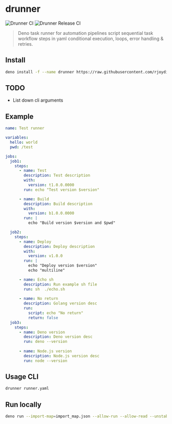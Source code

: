 # drunner

![Drunner CI](https://github.com/rjoydip/drunner/workflows/Drunner%20CI/badge.svg)
![Drunner Release CI](https://github.com/rjoydip/drunner/workflows/Drunner%20Release%20CI/badge.svg?branch=v0.0.1)

> Deno task runner for automation pipelines script sequential task workflow steps in yaml conditional execution, loops, error handling & retries.

## Install

```sh
deno install -f --name drunner https://raw.githubusercontent.com/rjoydip/drunner/cli.ts
```

## TODO

- List down cli arguments 

## Example

```yml
name: Test runner

variables:
  hello: world
  pwd: /test

jobs:
  job1:
    steps:
      - name: Test
        description: Test description
        with:
          version: t1.0.0.0000
        run: echo "Test version $version"

      - name: Build
        description: Build description
        with:
          version: b1.0.0.0000
        run: |
          echo "Build version $version and $pwd"

  job2:
    steps:
      - name: Deploy
        description: Deploy description
        with:
          version: v1.0.0
        run: |
          echo "Deploy version $version"
          echo "multiline"

      - name: Echo sh
        description: Run example sh file
        run: sh  ./echo.sh
        
      - name: No return
        description: Golang version desc
        run: 
          script: echo "No return"
          return: false
  job3:
    steps:
      - name: Deno version
        description: Deno version desc
        run: deno --version
      
      - name: Node.js version
        description: Node.js version desc
        run: node --version
```

## Usage CLI

```sh
drunner runner.yaml
```

## Run locally

```sh
deno run --import-map=import_map.json --allow-run --allow-read --unstable cli.ts test/runner.yaml
```
